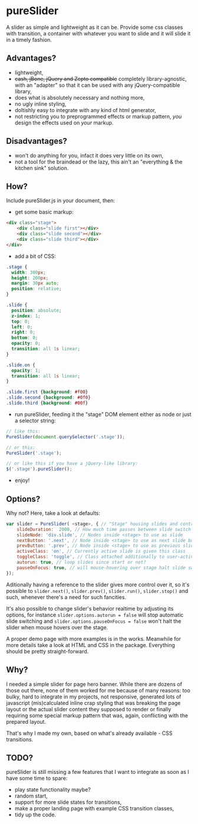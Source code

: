 # pureSlider
A slider as simple and lightweight as it can be. Provide some css classes with transition, a container with whatever you want to slide and it will slide it in a timely fashion.

## Advantages?
- lightweight,
- ~~cash, jBone, jQuery and Zepto compatible~~ completely library-agnostic, with an "adapter" so that it can be used with any jQuery-compatible library,
- does what is absolutely necessary and nothing more,
- no ugly inline styling,
- doltishly easy to integrate with any kind of html generator,
- not restricting you to preprogrammed effects or markup pattern, *you* design the effects used on *your* markup.

## Disadvantages?
- won't do anything for you, infact it does very little on its own,
- not a tool for the braindead or the lazy, this ain't an "everything & the kitchen sink" solution.

## How?
Include pureSlider.js in your document, then:
- get some basic markup:
```html
<div class="stage">
	<div class="slide first"></div>
	<div class="slide second"></div>
	<div class="slide third"></div>
</div>
```
- add a bit of CSS:
```css
.stage {
  width: 300px;
  height: 200px;
  margin: 30px auto;
  position: relative;
}

.slide {
  position: absolute;
  z-index: 1;
  top: 0;
  left: 0;
  right: 0;
  bottom: 0;
  opacity: 0;
  transition: all 1s linear;
}

.slide.on {
  opacity: 1;
  transition: all 1s linear;
}

.slide.first {background: #f00}
.slide.second {background: #0f0}
.slide.third {background: #00f}
```

- run pureSlider, feeding it the "stage" DOM element either as node or just a selector string:
```javascript
// like this:
PureSlider(document.querySelector('.stage'));

// or this:
PureSlider('.stage');

// or like this if you have a jQuery-like library:
$('.stage').pureSlider();
```

- enjoy!

## Options?
Why not? Here, take a look at defaults:
```javascript
var slider = PureSlider( <stage>, { // "Stage" housing slides and controls. Can be a DOM node or a selector string.
	slideDuration:  2000, // How much time passes between slide switch
	slideNode: 'div.slide', // Nodes inside <stage> to use as slide
	nextButton: '.next', // Node inside <stage> to use as next slide button
	prevButton: '.prev', // Node inside <stage> to use as previous slide button
	activeClass: 'on', // Currently active slide is given this class
	toggleClass: 'toggle', // Class attached additionally to user-activated/deactivated slides
	autorun: true, // loop slides since start or not?
	pauseOnFocus: true, // will mouse-hovering over stage halt slide switching?
});
```
Aditionally having a reference to the slider gives more control over it, so it's possible to `slider.next()`, `slider.prev()`, `slider.run()`, `slider.stop()` and such, whenever there's a need for such fancities.

It's also possible to change slider's behavior realtime by adjusting its options, for instance `slider.options.autorun = false` will stop automatic slide switching and `slider.options.pauseOnFocus = false` won't halt the slider when mouse hovers over the stage.

A proper demo page with more examples is in the works. Meanwhile for more details take a look at HTML and CSS in the package. Everything should be pretty straight-forward.

## Why?
I needed a simple slider for page hero banner. While there are dozens of those out there, none of them worked for me because of many reasons: too bulky, hard to integrate in my projects, not responsive, generated lots of javascript (mis)calculated inline crap styling that was breaking the page layout or the actual slider content they supposed to render or finally requiring some special markup pattern that was, again, conflicting with the prepared layout.

That's why I made my own, based on what's already available - CSS transitions.

## TODO?
pureSlider is still missing a few features that I want to integrate as soon as I have some time to spare:
- play state functionality maybe?
- random start,
- support for more slide states for transitions,
- make a proper landing page with example CSS transition classes,
- tidy up the code.
